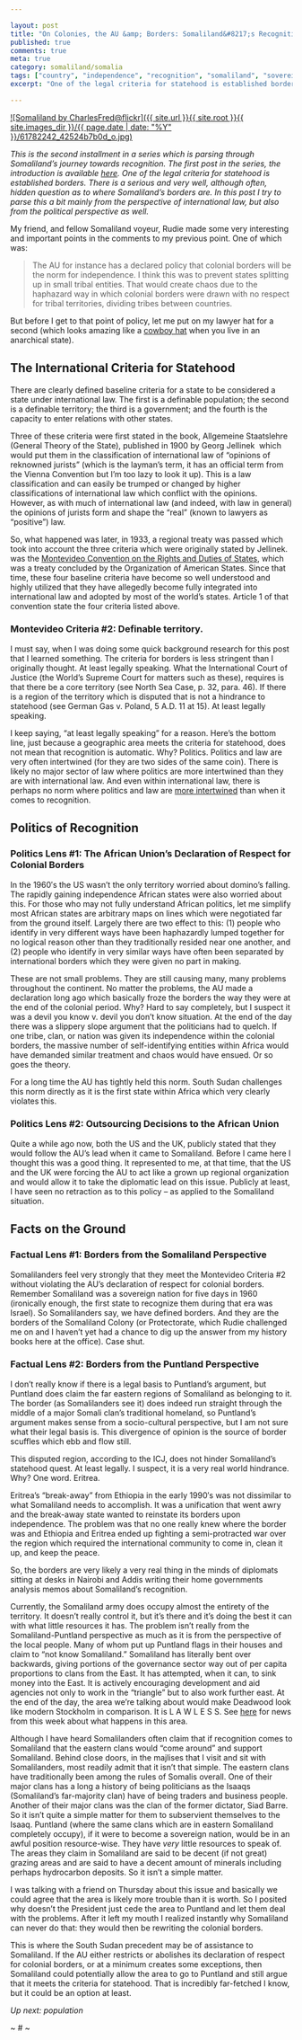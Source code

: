 ```yaml
---

layout: post
title: "On Colonies, the AU &amp; Borders: Somaliland&#8217;s Recognition Journey"
published: true
comments: true
meta: true
category: somaliland/somalia
tags: ["country", "independence", "recognition", "somaliland", "sovereignty"]
excerpt: "One of the legal criteria for statehood is established borders. There is a serious and very well, although often, hidden question as to where Somaliland's borders are. In this post I try to parse this a bit mainly from the perspective of international law, but also from the political perspective as well."

---
```


[![Somaliland by CharlesFred@flickr]({{ site.url }}{{ site.root }}{{ site.images_dir }}/{{ page.date | date: "%Y" }}/61782242_42524b7b0d_o.jpg)](http://www.flickr.com/photos/charlesfred/61782242/)

*This is the second installment in a series which is parsing through Somaliland’s journey towards recognition. The first post in the series, the introduction is available [here][2]. One of the legal criteria for statehood is established borders. There is a serious and very well, although often, hidden question as to where Somaliland’s borders are. In this post I try to parse this a bit mainly from the perspective of international law, but also from the political perspective as well.*

 [2]: http://www.caseykuhlman.com/entry/somalilands-recognition-journey "What Does it Mean to be Independent: Somaliland’s Recognition Journey"

My friend, and fellow Somaliland voyeur, Rudie made some very interesting and important points in the comments to my previous point. One of which was:

> The AU for instance has a declared policy that colonial borders will be the norm for independence. I think this was to prevent states splitting up in small tribal entities. That would create chaos due to the haphazard way in which colonial borders were drawn with no respect for tribal territories, dividing tribes between countries.

But before I get to that point of policy, let me put on my lawyer hat for a second (which looks amazing like a [cowboy hat][3] when you live in an anarchical state).

 [3]: http://twitter.com/compleatang

## The International Criteria for Statehood

There are clearly defined baseline criteria for a state to be considered a state under international law. The first is a definable population; the second is a definable territory; the third is a government; and the fourth is the capacity to enter relations with other states.

Three of these criteria were first stated in the book, Allgemeine Staatslehre (General Theory of the State), published in 1900 by Georg Jellinek  which would put them in the classification of international law of “opinions of reknowned jurists” (which is the layman’s term, it has an official term from the Vienna Convention but I’m too lazy to look it up). This is a law classification and can easily be trumped or changed by higher classifications of international law which conflict with the opinions. However, as with much of international law (and indeed, with law in general) the opinions of jurists form and shape the “real” (known to lawyers as “positive”) law.

So, what happened was later, in 1933, a regional treaty was passed which took into account the three criteria which were originally stated by Jellinek. was the [Montevideo Convention on the Rights and Duties of States][4], which was a treaty concluded by the Organization of American States. Since that time, these four baseline criteria have become so well understood and highly utilized that they have allegedly become fully integrated into international law and adopted by most of the world’s states. Article 1 of that convention state the four criteria listed above.

 [4]: http://wsl.so/pjgrt0

### Montevideo Criteria #2: Definable territory.

I must say, when I was doing some quick background research for this post that I learned something. The criteria for borders is less stringent than I originally thought. At least legally speaking. What the International Court of Justice (the World’s Supreme Court for matters such as these), requires is that there be a core territory (see North Sea Case, p. 32, para. 46). If there is a region of the territory which is disputed that is not a hindrance to statehood (see German Gas v. Poland, 5 A.D. 11 at 15). At least legally speaking.

I keep saying, “at least legally speaking” for a reason. Here’s the bottom line, just because a geographic area meets the criteria for statehood, does not mean that recognition is automatic. Why? Politics. Politics and law are very often intertwined (for they are two sides of the same coin). There is likely no major sector of law where politics are more intertwined than they are with international law. And even within international law, there is perhaps no norm where politics and law are [more intertwined][5] than when it comes to recognition.

 [5]: http://wsl.so/nBwhVz

## Politics of Recognition

### Politics Lens #1: The African Union’s Declaration of Respect for Colonial Borders

In the 1960′s the US wasn’t the only territory worried about domino’s falling. The rapidly gaining independence African states were also worried about this. For those who may not fully understand African politics, let me simplify most African states are arbitrary maps on lines which were negotiated far from the ground itself. Largely there are two effect to this: (1) people who identify in very different ways have been haphazardly lumped together for no logical reason other than they traditionally resided near one another, and (2) people who identify in very similar ways have often been separated by international borders which they were given no part in making.

These are not small problems. They are still causing many, many problems throughout the continent. No matter the problems, the AU made a declaration long ago which basically froze the borders the way they were at the end of the colonial period. Why? Hard to say completely, but I suspect it was a devil you know v. devil you don’t know situation. At the end of the day there was a slippery slope argument that the politicians had to quelch. If one tribe, clan, or nation was given its independence within the colonial borders, the massive number of self-identifying entities within Africa would have demanded similar treatment and chaos would have ensued. Or so goes the theory.

For a long time the AU has tightly held this norm. South Sudan challenges this norm directly as it is the first state within Africa which very clearly violates this.

### Politics Lens #2: Outsourcing Decisions to the African Union

Quite a while ago now, both the US and the UK, publicly stated that they would follow the AU’s lead when it came to Somaliland. Before I came here I thought this was a good thing. It represented to me, at that time, that the US and the UK were forcing the AU to act like a grown up regional organization and would allow it to take the diplomatic lead on this issue. Publicly at least, I have seen no retraction as to this policy – as applied to the Somaliland situation.

## Facts on the Ground

### Factual Lens #1: Borders from the Somaliland Perspective

Somalilanders feel very strongly that they meet the Montevideo Criteria #2 without violating the AU’s declaration of respect for colonial borders. Remember Somaliland was a sovereign nation for five days in 1960 (ironically enough, the first state to recognize them during that era was Israel). So Somalilanders say, we have defined borders. And they are the borders of the Somaliland Colony (or Protectorate, which Rudie challenged me on and I haven’t yet had a chance to dig up the answer from my history books here at the office). Case shut.

### Factual Lens #2: Borders from the Puntland Perspective

I don’t really know if there is a legal basis to Puntland’s argument, but Puntland does claim the far eastern regions of Somaliland as belonging to it. The border (as Somalilanders see it) does indeed run straight through the middle of a major Somali clan’s traditional homeland, so Puntland’s argument makes sense from a socio-cultural perspective, but I am not sure what their legal basis is. This divergence of opinion is the source of border scuffles which ebb and flow still.

This disputed region, according to the ICJ, does not hinder Somaliland’s statehood quest. At least legally. I suspect, it is a very real world hindrance. Why? One word. Eritrea.

Eritrea’s “break-away” from Ethiopia in the early 1990′s was not dissimilar to what Somaliland needs to accomplish. It was a unification that went awry and the break-away state wanted to reinstate its borders upon independence. The problem was that no one really knew where the border was and Ethiopia and Eritrea ended up fighting a semi-protracted war over the region which required the international community to come in, clean it up, and keep the peace.

So, the borders are very likely a very real thing in the minds of diplomats sitting at desks in Nairobi and Addis writing their home governments analysis memos about Somaliland’s recognition.

Currently, the Somaliland army does occupy almost the entirety of the territory. It doesn’t really control it, but it’s there and it’s doing the best it can with what little resources it has. The problem isn’t really from the Somaliland-Puntland perspective as much as it is from the perspective of the local people. Many of whom put up Puntland flags in their houses and claim to “not know Somaliland.” Somaliland has literally bent over backwards, giving portions of the governance sector way out of per capita proportions to clans from the East. It has attempted, when it can, to sink money into the East. It is actively encouraging development and aid agencies not only to work in the “triangle” but to also work further east. At the end of the day, the area we’re talking about would make Deadwood look like modern Stockholm in comparison. It is L A W L E S S. See [here][6] for news from this week about what happens in this area.

 [6]: http://wsl.so/oYVYij

Although I have heard Somalilanders often claim that if recognition comes to Somaliland that the eastern clans would “come around” and support Somaliland. Behind close doors, in the majlises that I visit and sit with Somalilanders, most readily admit that it isn’t that simple. The eastern clans have traditionally been among the rules of Somalis overall. One of their major clans has a long a history of being politicians as the Isaaqs (Somaliland’s far-majority clan) have of being traders and business people. Another of their major clans was the clan of the former dictator, Siad Barre. So it isn’t quite a simple matter for them to subservient themselves to the Isaaq. Puntland (where the same clans which are in eastern Somaliland completely occupy), if it were to become a sovereign nation, would be in an awful position resource-wise. They have *very* little resources to speak of. The areas they claim in Somaliland are said to be decent (if not great) grazing areas and are said to have a decent amount of minerals including perhaps hydrocarbon deposits. So it isn’t a simple matter.

I was talking with a friend on Thursday about this issue and basically we could agree that the area is likely more trouble than it is worth. So I posited why doesn’t the President just cede the area to Puntland and let them deal with the problems. After it left my mouth I realized instantly why Somaliland can never do that: they would then be rewriting the colonial borders.

This is where the South Sudan precedent may be of assistance to Somaliland. If the AU either restricts or abolishes its declaration of respect for colonial borders, or at a minimum creates some exceptions, then Somaliland could potentially allow the area to go to Puntland and still argue that it meets the criteria for statehood. That is incredibly far-fetched I know, but it could be an option at least.

*Up next: population*

~ # ~